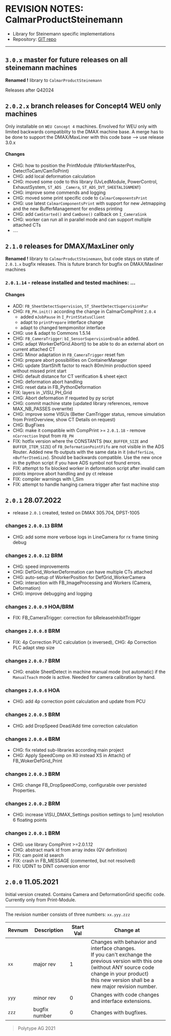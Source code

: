 # REVISION NOTES: CalmarProductSteinemann

* Library for Steinemann specific implementations
* Repository: [GIT repo](http://gitlab.polytype.com/calmar/plc/steinemann/library/CalmarProductSteinemann.git)

---

## `3.0.x` master for future releases on all steinemann machines

**Renamed !** library to  `CalmarProductSteinemann`

Releases after Q42024


## `2.0.2.x` branch releases for Concept4 WEU only machines

Only installable on `WEU Concept 4` machines. 
Envolved for WEU only with limited backwards compatiblity to the DMAX machine base. 
A merge has to be done to support the DMAX/MaxLiner with this code base --> use release 3.0.x

#### Changes

* CHG: how to position the PrintModule (fWorkerMasterPos, DetectToCam/CamToPrint)
* CHG: add local deformation calculation 
* CHG: moved some code to this library (UvLedModule, PowerControl, ExhaustSystem, `ST_ADS _Camera`, `ST_ADS_DVT_SHEETALIGNMENT`)
* CHG: improve some commends and logging
* CHG: moved some print specific code to `CalmarComponentsPrint`
* CHG: use latest `CalmarComponentsPrint` with support for new Jetmapping and the new BufferManagement for endless printing
* CHG: add `CamStarted()` and `CamDone()` callback on `I_CameraSink` 
* CHG: worker can run all in parallel mode and can support multiple attached CTs 
* ....



## `2.1.0` releases for DMAX/MaxLiner only

**Renamed !** library to `CalmarProductSteinemann`, but code stays on state of `2.0.1.x` bugfix releases. This is future branch for bugfix on DMAX/Maxliner machines

### `2.0.1.14` - release installed and tested machines: ...

#### Changes

* ADD:  `FB_SheetDetectSupervision`, `ST_SheetDetectSupervisionPar`
* CHG: `FB_PH.init()` according the change in CalmarCompPrint `2.0.4`
  * added `mJobPause` in `I_PrintStatusClient`
  * adapt to `printPrepare` interface change
  * adapt to changed tempmonitor interface
* CHG: use & adapt to Commons 1.5.14
* CHG: `FB_CameraTrigger`: `bI_SensorSupervisionEnable` added.
* CHG: adapt WorkerDefGrid.Abort() to be able to do an external abort on current attached CT
* CHG: Minor adaptation in `FB_CameraTrigger` reset fsm
* CHG: prepare abort possibilities on ContainerManager
* CHG: update StartShift factor to reach 80m/min production speed without missed print start
* CHG: default distance for CT verification & sheet eject
* CHG: deformation abort handling
* CHG: reset data in FB_PythonDeformation
* FIX: layers in _VISU_PH_Grid
* CHG: Abort deformation if requeted by py script
* CHG: commit machine state (updated library references, remove MAX_NB_PASSES overwrite)
* CHG: improve some VISUs (Better CamTrigger status, remove simulation from PrintOverview, show CT Details on request)
* CHG: BugFixes
* CHG: make it compatible with CompPrint >= `2.0.1.18` - remove `nCorrection` Input from `FB_PH` 
* FIX: hotfix version where the CONSTANTS (`MAX_BUFFER_SIZE` and `BUFFER_ITEM_SIZE`) of `FB_DeformationPointFifo` are not visible in the ADS Router.
       Added new fb outputs with the same data in it (`nBufferSize`, `nBufferItemSize`). Should be backwards compatible. Use the new once in the python script if you have ADS symbol not found errors.
* FIX: attempt to fix blocked worker in deformation script after invalid cam points improve abort handling and py ct release
* FIX: compiler warnings with I_Sim
* FIX: attempt to handle hanging camera trigger after fast machine stop

## `2.0.1` 28.07.2022

* release `2.0.1` created, tested on DMAX 305.704, DPST-1005

### changes `2.0.0.13` BRM

* CHG: add some more verbose logs in LineCamera for rx frame timing debug

### changes `2.0.0.12` BRM

* CHG: speed improvements
* CHG: DefGrid_WorkerDeformation can have multiple CTs attached
* CHG: auto-setup of WorkerPosition for DefGrid_WorkerCamera
* CHG: interaction with FB_ImageProcessing and Workers (Camera, Deformation)
* CHG: improve debugging and logging

### changes `2.0.0.9` HOA/BRM

* FIX: FB_CameraTrigger: correction for bReleaseInhibitTrigger

### changes `2.0.0.8` BRM

* FIX: 4p Correction PUC calculation (x inversed), CHG: 4p Correction PLC adapt step size

### changes `2.0.0.7` BRM

* CHG: enable SheetDetect in machine manual mode (not automatic) if the `ManualTeach` mode is active. Needed for camera calibration by hand.

### changes `2.0.0.6` HOA

* CHG: add 4p correction point calculation and update from PCU

### changes `2.0.0.5` BRM

* CHG: add DropSpeed Dead/Add time correction calculation

### changes `2.0.0.4` BRM

* CHG: fix related sub-libraries according main project
* CHG: Apply SpeedComp on X0 instead XS in Attach() of FB_WokerDefGrid_Print

### changes `2.0.0.3` BRM

* CHG: change FB_DropSpeedComp, configurable over persisted Properties.

### changes `2.0.0.2` BRM

* CHG: increase VISU_DMAX_Settings position settings to [um] resolution 6 floating points

### changes `2.0.0.1` BRM

* CHG: use library CompPrint >=2.0.1.12
* CHG: abstract mark id from array index (QV definition)
* FIX: cam point id search
* FIX: crash in FB_MESSAGE (commented, but not resolved)
* FIX: UDINT to DINT conversion error

## `2.0.0` 11.05.2021

Initial version created. 
Contains Camera and DeformationGrid specific code. Currently only from Print-Module. 

---

The revision number consists of three numbers:
`xx.yyy.zzz`

| Revnum | Description   | Start Val | Change at                                                                                                                                                                                                                |
| ------ | ------------- | --------- | ------------------------------------------------------------------------------------------------------------------------------------------------------------------------------------------------------------------------ |
| `xx`   | major rev     | 1         | Changes with behavior and interface changes.<br>If you can't exchange the previous version with this one <br>(without ANY source code change in your product) <br>this new version shall be a new major revision number. |
| `yyy`  | minor rev     | 0         | Changes with code changes and interface extensions.                                                                                                                                                                      |
| `zzz`  | bugfix number | 0         | Changes with bugfixes.                                                                                                                                                                                                   |

> Polytype AG 2021 